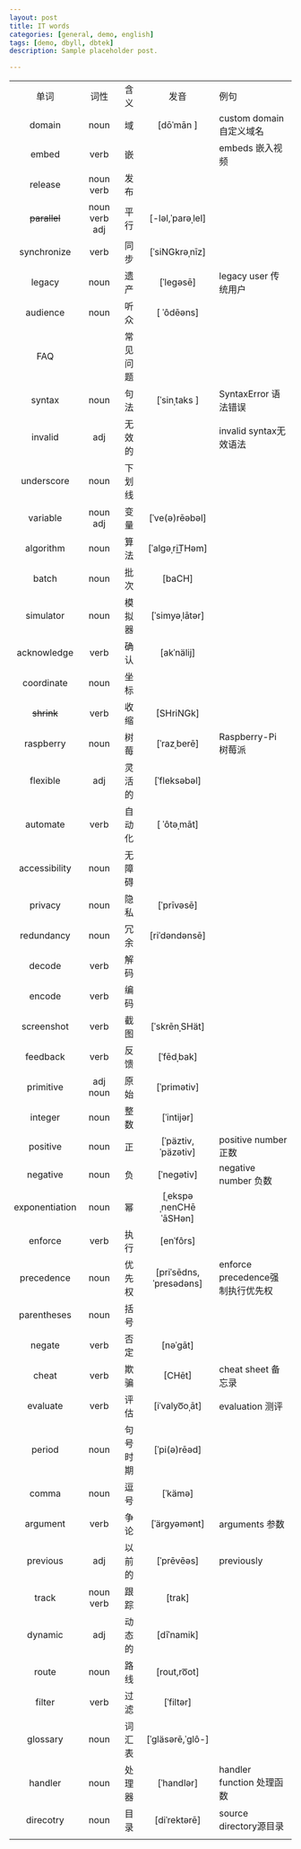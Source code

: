 ```yaml
---
layout: post
title: IT words
categories: [general, demo, english]
tags: [demo, dbyll, dbtek]
description: Sample placeholder post.

---
```


|                |               |           |                        |                                  |
| :------------: | :-----------: | :-------: | :--------------------: | :------------------------------- |
|      单词      |     词性      |   含义    |          发音          | 例句                             |
|     domain     |     noun      |    域     |       [dōˈmān ]        | custom domain  自定义域名        |
|     embed      |     verb      |    嵌     |                        | embeds 嵌入视频                  |
|    release     |  noun  verb   |   发布    |                        |                                  |
|  ~~parallel~~  | noun verb adj |   平行    |    [-ləl,ˈparəˌlel]    |                                  |
|  synchronize   |     verb      |   同步    |     [ˈsiNGkrəˌnīz]     |                                  |
|     legacy     |     noun      |   遗产    |       [ˈlegəsē]        | legacy user 传统用户             |
|    audience    |     noun      |   听众    |       [ ˈôdēəns]       |                                  |
|      FAQ       |               | 常见问题  |                        |                                  |
|     syntax     |     noun      |   句法    |      [ˈsinˌtaks ]      | SyntaxError  语法错误            |
|    invalid     |      adj      |  无效的   |                        | invalid syntax无效语法           |
|   underscore   |     noun      |  下划线   |                        |                                  |
|    variable    |   noun  adj   |   变量    |     [ˈve(ə)rēəbəl]     |                                  |
|   algorithm    |     noun      |   算法    |     [ˈalgəˌriT͟Həm]     |                                  |
|     batch      |     noun      |   批次    |         [baCH]         |                                  |
|   simulator    |     noun      |  模拟器   |     [ˈsimyəˌlātər]     |                                  |
|  acknowledge   |     verb      |   确认    |       [akˈnälij]       |                                  |
|   coordinate   |     noun      |   坐标    |                        |                                  |
|   ~~shrink~~   |     verb      |   收缩    |       [SHriNGk]        |                                  |
|   raspberry    |     noun      |   树莓    |      [ˈrazˌberē]       | Raspberry-Pi 树莓派              |
|    flexible    |      adj      |  灵活的   |      [ˈfleksəbəl]      |                                  |
|    automate    |     verb      |  自动化   |      [ ˈôtəˌmāt]       |                                  |
| accessibility  |     noun      |  无障碍   |                        |                                  |
|    privacy     |     noun      |   隐私    |       [ˈprīvəsē]       |                                  |
|   redundancy   |     noun      |   冗余    |     [riˈdəndənsē]      |                                  |
|     decode     |     verb      |   解码    |                        |                                  |
|     encode     |     verb      |   编码    |                        |                                  |
|   screenshot   |     verb      |   截图    |     [ˈskrēnˌSHät]      |                                  |
|    feedback    |     verb      |   反馈    |       [ˈfēdˌbak]       |                                  |
|   primitive    |   adj noun    |   原始    |      [ˈprimətiv]       |                                  |
|    integer     |     noun      |   整数    |       [ˈintijər]       |                                  |
|    positive    |     noun      |    正     |   [ˈpäztiv,ˈpäzətiv]   | positive number 正数             |
|    negative    |     noun      |    负     |       [ˈnegətiv]       | negative number 负数             |
| exponentiation |     noun      |    幂     | [ˌekspəˌnenCHēˈāSHən]  |                                  |
|    enforce     |     verb      |   执行    |       [enˈfôrs]        |                                  |
|   precedence   |     noun      |  优先权   | [priˈsēdns,ˈpresədəns] | enforce precedence强制执行优先权 |
|  parentheses   |     noun      |   括号    |                        |                                  |
|     negate     |     verb      |   否定    |        [nəˈgāt]        |                                  |
|     cheat      |     verb      |   欺骗    |         [CHēt]         | cheat sheet 备忘录               |
|    evaluate    |     verb      |   评估    |     [iˈvalyo͞oˌāt]      | evaluation 测评                  |
|     period     |     noun      | 句号 时期 |      [ˈpi(ə)rēəd]      |                                  |
|     comma      |     noun      |   逗号    |        [ˈkämə]         |                                  |
|    argument    |     verb      |   争论    |      [ˈärgyəmənt]      | arguments 参数                   |
|    previous    |      adj      |  以前的   |       [ˈprēvēəs]       | previously                       |
|     track      |   noun verb   |   跟踪    |         [trak]         |                                  |
|    dynamic     |      adj      |  动态的   |       [dīˈnamik]       |                                  |
|     route      |     noun      |   路线    |      [rout,ro͞ot]       |                                  |
|     filter     |     verb      |   过滤    |       [ˈfiltər]        |                                  |
|    glossary    |     noun      |  词汇表   |    [ˈgläsərē,ˈglô-]    |                                  |
|    handler     |     noun      |  处理器   |       [ˈhandlər]       | handler function 处理函数        |
|   direcotry    |     noun      |   目录    |      [diˈrektərē]      | source directory源目录           |
|                |               |           |                        |                                  |